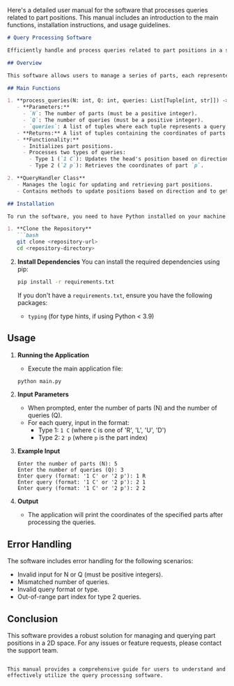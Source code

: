 Here's a detailed user manual for the software that processes queries related to part positions. This manual includes an introduction to the main functions, installation instructions, and usage guidelines.

```markdown
# Query Processing Software

Efficiently handle and process queries related to part positions in a structured manner.

## Overview

This software allows users to manage a series of parts, each represented by coordinates in a 2D space. Users can execute queries to update the positions of these parts based on specified directions or retrieve the current coordinates of specific parts. 

## Main Functions

1. **process_queries(N: int, Q: int, queries: List[Tuple[int, str]]) -> List[Tuple[int, int]]**
   - **Parameters:**
     - `N`: The number of parts (must be a positive integer).
     - `Q`: The number of queries (must be a positive integer).
     - `queries`: A list of tuples where each tuple represents a query.
   - **Returns:** A list of tuples containing the coordinates of parts for type 2 queries.
   - **Functionality:**
     - Initializes part positions.
     - Processes two types of queries:
       - Type 1 (`1 C`): Updates the head's position based on direction `C` ('R', 'L', 'U', 'D').
       - Type 2 (`2 p`): Retrieves the coordinates of part `p`.

2. **QueryHandler Class**
   - Manages the logic for updating and retrieving part positions.
   - Contains methods to update positions based on direction and to get the position of a specific part.

## Installation

To run the software, you need to have Python installed on your machine. Follow these steps to set up the environment:

1. **Clone the Repository**
   ```bash
   git clone <repository-url>
   cd <repository-directory>
   ```

2. **Install Dependencies**
   You can install the required dependencies using pip:
   ```bash
   pip install -r requirements.txt
   ```

   If you don't have a `requirements.txt`, ensure you have the following packages:
   - `typing` (for type hints, if using Python < 3.9)

## Usage

1. **Running the Application**
   - Execute the main application file:
   ```bash
   python main.py
   ```

2. **Input Parameters**
   - When prompted, enter the number of parts (N) and the number of queries (Q).
   - For each query, input in the format:
     - Type 1: `1 C` (where `C` is one of 'R', 'L', 'U', 'D')
     - Type 2: `2 p` (where `p` is the part index)

3. **Example Input**
   ```
   Enter the number of parts (N): 5
   Enter the number of queries (Q): 3
   Enter query (format: '1 C' or '2 p'): 1 R
   Enter query (format: '1 C' or '2 p'): 2 1
   Enter query (format: '1 C' or '2 p'): 2 2
   ```

4. **Output**
   - The application will print the coordinates of the specified parts after processing the queries.

## Error Handling

The software includes error handling for the following scenarios:
- Invalid input for N or Q (must be positive integers).
- Mismatched number of queries.
- Invalid query format or type.
- Out-of-range part index for type 2 queries.

## Conclusion

This software provides a robust solution for managing and querying part positions in a 2D space. For any issues or feature requests, please contact the support team.

```

This manual provides a comprehensive guide for users to understand and effectively utilize the query processing software.